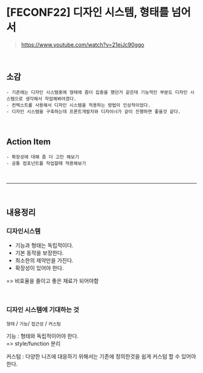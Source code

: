 # [FECONF22] 디자인 시스템, 형태를 넘어서

> https://www.youtube.com/watch?v=21eiJc90ggo

<br>

## 소감

```
- 기존에는 디자인 시스템중에 형태에 좀더 집중을 했던거 같은데 기능적인 부분도 디자인 시스템으로 생각해서 작업해봐야겠다.
- 컨텍스트를 사용해서 디자인 시스템을 적용하는 방법이 인상적이었다.
- 디자인 시스템을 구축하는데 프론트개발자와 디자이너가 같이 진행하면 좋을것 같다.
```

<br>

## Action Item

```
- 확장성에 대해 좀 더 고민 해보기
- 공통 컴포넌트를 작업할때 적용해보기
```

<br>

---

<br>

## 내용정리

### 디자인시스템

- 기능과 형태는 독립적이다.
- 기본 동작을 보장한다.
- 최소한의 제약만을 가진다.
- 확장성이 있어야 한다.

=> 비효율을 줄이고 좋은 재료가 되어야함

<br>

### 디자인 시스템에 기대하는 것

`형태` / `기능`/ `접근성` / `커스텀`
<br>

기능 : 형태와 독립적이어야 한다.<br>
=> style/function 분리

커스텀 : 다양한 니즈에 대응하기 위해서는 기존에 정의한것을 쉽게 커스텀 할 수 있어야한다.
